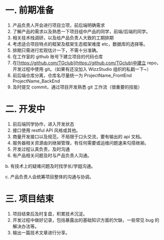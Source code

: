 # 一. 前期准备

1. 产品负责人开会进行项目立项，前后端明确需求
1. 了解产品的需求以及熟悉一下项目组中产品的同学，前端/后端的同学。
1. 相关技术栈调研，以及给产品负责人大致的工期排期
1. 考虑适合项目特点的框架及框架生态框架难度 etc，数据库的选择等。
1. 排期只需进行宏观估计一下，不需十分准确。
1. 在工作室的 github 账号下建立项目的代码仓库
1. 在[https://github.com/TGclub](https://github.com/TGclub)中建立 repo，开发过程中使用 git。（如果有还没加入 WizzStudio 组织的私戳一下~）
1. 前后端仓库分离，仓库名尽量统一为 ProjectName_FrontEnd ProjectName_BackEnd
1. 及时提交 commit，通过项目开发熟悉 git 工作流（很重要的技能）

# 二. 开发中

1. 前后端同学协作，进入开发状态
1. 接口使用 restful API 风格或其他。
1. 商量开发接口以及规范，不局限于口头交流，要有输出的 api 文档。
1. 服务器相关资源由刘继昶管理，有任何需要或运维问题速来勾搭继昶。
1. 开发过程认真负责，及时沟通
1. 有产品相关问题及时与产品负责人沟通。

b. 有技术上的疑难问题及时找学长/学姐沟通。

c. 产品负责人会统筹项目整体的沟通与协调。

# 三. 项目结束

1. 项目结束后及时复盘，积累技术沉淀。
1. 开发过程中做好记录，包括暴露出的基础知识方面的欠缺，一些常见 bug 的解决办法等。
1. 输出一篇技术文章进行分享。
